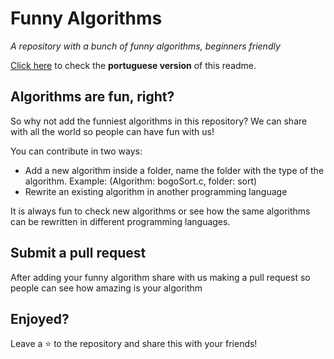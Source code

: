 # Funny Algorithms

_A repository with a bunch of funny algorithms, beginners friendly_

[Click here](https://github.com/raissonsouto/funnyAlgorithms/blob/main/portuguese.md) to check the **portuguese version** of this readme.
## Algorithms are fun, right?

So why not add the funniest algorithms in this repository? We can share with all the world so people can have fun with us! 

You can contribute in two ways:

- Add a new algorithm inside a folder, name the folder with the type of the algorithm. Example: (Algorithm: bogoSort.c, folder: sort)
- Rewrite an existing algorithm in another programming language

It is always fun to check new algorithms or see how the same algorithms can be rewritten in different programming languages.

## Submit a pull request

After adding your funny algorithm share with us making a pull request so people can see how amazing is your algorithm

## Enjoyed? 

Leave a :star: to the repository and share this with your friends!
